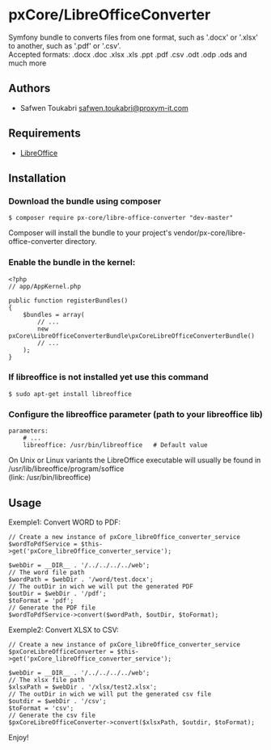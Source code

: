 # pxCore/LibreOfficeConverter

Symfony bundle to converts files from one format, such as '.docx' or '.xlsx' to another, such as '.pdf' or '.csv'. <br />
Accepted formats: .docx .doc .xlsx .xls .ppt .pdf .csv .odt .odp .ods and much more

Authors
-------

* Safwen Toukabri <safwen.toukabri@proxym-it.com>

Requirements
------------

* [LibreOffice](https://www.libreoffice.org/)


Installation
------------

### Download the bundle using composer

```
$ composer require px-core/libre-office-converter "dev-master"
```
Composer will install the bundle to your project's vendor/px-core/libre-office-converter directory.

### Enable the bundle in the kernel:

```
<?php
// app/AppKernel.php

public function registerBundles()
{
    $bundles = array(
        // ...
        new pxCore\LibreOfficeConverterBundle\pxCoreLibreOfficeConverterBundle()
        // ...
    );
}
```

### If libreoffice is not installed yet use this command

```
$ sudo apt-get install libreoffice
```

### Configure the libreoffice parameter (path to your libreoffice lib)

```
parameters:
    # ...
    libreoffice: /usr/bin/libreoffice	# Default value
```
On Unix or Linux variants the LibreOffice executable will usually be found in /usr/lib/libreoffice/program/soffice <br /> 
(link: /usr/bin/libreoffice)

Usage
-----

Exemple1: Convert WORD to PDF:

```
// Create a new instance of pxCore_libreOffice_converter_service 
$wordToPdfService = $this->get('pxCore_libreOffice_converter_service');

$webDir = __DIR__ . '/../../../../web';
// The word file path
$wordPath = $webDir . '/word/test.docx';
// The outDir in wich we will put the generated PDF
$outDir = $webDir . '/pdf';
$toFormat = 'pdf';
// Generate the PDF file
$wordToPdfService->convert($wordPath, $outDir, $toFormat);
```

Exemple2: Convert XLSX to CSV:

```
// Create a new instance of pxCore_libreOffice_converter_service 
$pxCoreLibreOfficeConverter = $this->get('pxCore_libreOffice_converter_service');

$webDir = __DIR__ . '/../../../../web';
// The xlsx file path
$xlsxPath = $webDir . '/xlsx/test2.xlsx';
// The outDir in wich we will put the generated csv file
$outdir = $webDir . '/csv';
$toFormat = 'csv';
// Generate the csv file
$pxCoreLibreOfficeConverter->convert($xlsxPath, $outdir, $toFormat);
```

Enjoy!
